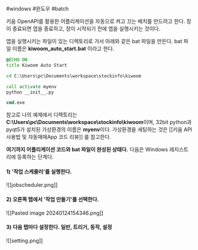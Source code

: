 #windows #윈도우 #batch

키움 OpenAPI를 활용한 어플리케이션을 자동으로 켜고 끄는 배치를 만드려고 한다. 장이 종료되면 앱을 종료하고, 장이 시작되기 전에 앱을 실행시키는 것이다.

앱을 실행시키는 파일이 있는 디렉토리로 가서 아래와 같은 bat 파일을 만든다. bat 파일 이름은 **kiwoom_auto_start.bat** 이라고 한다.

```bat
@ECHO ON
title Kiwoom Auto Start

cd C:\Users\pc\Documents\workspace\stockinfo\kiwoom

call activate myenv
python __init__.py

cmd.exe
```

참고로 나의 예제에서 디렉토리는 **C:\Users\pc\Documents\workspace\stockinfo\kiwoom**이며,
32bit python과 pyqt5가 설치된 가상환경의 이름은 **myenv**이다. 가상환경을 세팅하는 것은 [[키움 API 사용법 및 자동매매App 코드 리뷰]] 를 참고한다.

**여기까지 어플리케이션 코드와 bat 파일이 완성된 상태다.** 다음은 Windows 레지스트리에 등록하는 단계다.

#### 1) '작업 스케줄러'를 실행한다.

![[jobscheduler.png]]

#### 2) 오른쪽 탭에서 '작업 만들기'를 선택한다.

![[Pasted image 20240124154346.png]]

#### 3) 다음 탭마다 설정한다. 일반, 트리거, 동작, 설정

![[setting.png]]


